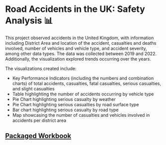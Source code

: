 # Road Accidents in the UK: Safety Analysis 📊

This project observed accidents in the United Kingdom, with information including District Area and location of the accident, casualties and deaths involved, number of vehicles and vehicle type, and accident severity, among other data types. The data was collected between 2019 and 2022. Additionally, the visualization explored trends occurring over the years.

The visualizations created include:
- Key Performance Indicators (including the numbers and combination charts) of total accidents, casualties, fatal casualties, serious casualties, and slight casualties
-  Table highlighting the number of accidents occurring by vehicle type
-  Pie Chart highlighting serious casualty by weather
-  Pie Chart highlighting serious casualties by road surface type
-  Bar chart highlighting serious casualty by road type
-  Map showcasing the number of casualties and vehicles involved in accidents per district area

## [Packaged Workbook](https://github.com/englands/Tableau/blob/main/Case%20Studies%20and%20Projects/Udemy/Road%20Accidents%20in%20the%20UK%3A%20Safety%20Analysis/Accident%20Analysis.twbx)
